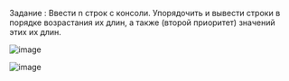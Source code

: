 Задание : Ввести n строк с консоли. Упорядочить и вывести строки в порядке возрастания их длин, а также (второй приоритет) значений этих их длин.

![image](https://github.com/user-attachments/assets/9f3d63b0-9631-4b82-8d96-50e5466cfc16)

![image](https://github.com/user-attachments/assets/25648512-c818-40b7-801d-9d2012ac26e7)

